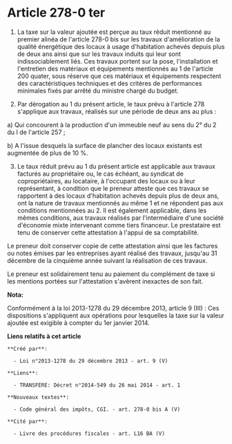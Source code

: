 # Article 278-0 ter

1. La taxe sur la valeur ajoutée est perçue au taux réduit mentionné au premier alinéa de l'article 278-0 bis sur les travaux
d'amélioration de la qualité énergétique des locaux à usage d'habitation achevés depuis plus de deux ans ainsi que sur les
travaux induits qui leur sont indissociablement liés. Ces travaux portent sur la pose, l'installation et l'entretien des
matériaux et équipements mentionnés au 1 de l'article 200 quater, sous réserve que ces matériaux et équipements respectent
des caractéristiques techniques et des critères de performances minimales fixés par arrêté du ministre chargé du budget. 

2. Par dérogation au 1 du présent article, le taux prévu à l'article 278 s'applique aux travaux, réalisés sur une période de
deux ans au plus : 

a) Qui concourent à la production d'un immeuble neuf au sens du 2° du 2 du I de l'article 257 ; 

b) A l'issue desquels la surface de plancher des locaux existants est augmentée de plus de 10 %. 

3. Le taux réduit prévu au 1 du présent article est applicable aux travaux facturés au propriétaire ou, le cas échéant, au
syndicat de copropriétaires, au locataire, à l'occupant des locaux ou à leur représentant, à condition que le preneur atteste
que ces travaux se rapportent à des locaux d'habitation achevés depuis plus de deux ans, ont la nature de travaux mentionnés
au même 1 et ne répondent pas aux conditions mentionnées au 2. Il est également applicable, dans les mêmes conditions, aux
travaux réalisés par l'intermédiaire d'une société d'économie mixte intervenant comme tiers financeur. Le prestataire est
tenu de conserver cette attestation à l'appui de sa comptabilité. 

Le preneur doit conserver copie de cette attestation ainsi que les factures ou notes émises par les entreprises ayant réalisé
des travaux, jusqu'au 31 décembre de la cinquième année suivant la réalisation de ces travaux. 

Le preneur est solidairement tenu au paiement du complément de taxe si les mentions portées sur l'attestation s'avèrent
inexactes de son fait.

**Nota:**

Conformément à la loi 2013-1278 du 29 décembre 2013, article 9 (III) : Ces dispositions s'appliquent aux opérations pour
lesquelles la taxe sur la valeur ajoutée est exigible à compter du 1er janvier 2014.

**Liens relatifs à cet article**

	**Créé par**:

	  - Loi n°2013-1278 du 29 décembre 2013 - art. 9 (V)

	**Liens**:

	  - TRANSFERE: Décret n°2014-549 du 26 mai 2014 - art. 1

	**Nouveaux textes**:

	  - Code général des impôts, CGI. - art. 278-0 bis A (V)

	**Cité par**:

	  - Livre des procédures fiscales - art. L16 BA (V)
